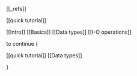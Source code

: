 




[[_refs]]



[[quick tutorial]]



[[Intro]]
[[Basics]]
[[Data types]]
[[I-O operations]]



to continue {

[[quick tutorial]]
[[Data types]]

}




